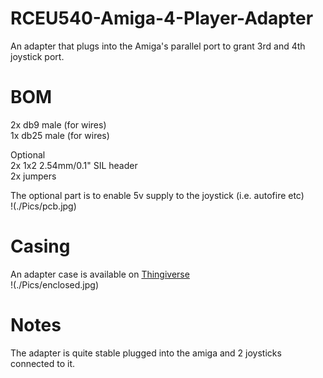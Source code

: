 # RCEU540-Amiga-4-Player-Adapter
An adapter that plugs into the Amiga's parallel port to grant 3rd and 4th joystick port.  
  
# BOM
2x db9 male (for wires)  
1x db25 male (for wires)  
  
Optional  
2x 1x2 2.54mm/0.1" SIL header  
2x jumpers  
  
The optional part is to enable 5v supply to the joystick (i.e. autofire etc)  
!(./Pics/pcb.jpg)  
  
# Casing
An adapter case is available on [Thingiverse](https://www.thingiverse.com/thing:4112671)  
!(./Pics/enclosed.jpg)  
  
# Notes
The adapter is quite stable plugged into the amiga and 2 joysticks connected to it.



